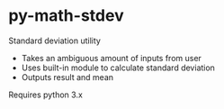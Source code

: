# py-math-stdev
Standard deviation utility

- Takes an ambiguous amount of inputs from user
- Uses built-in module to calculate standard deviation
- Outputs result and mean

Requires python 3.x

